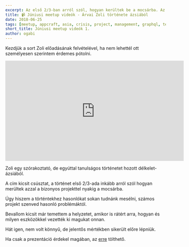 ```yaml
---
excerpt: Az első 2/3-ban arról szól, hogyan kerültek be a mocsárba. Az utolsó harmadban viszont eszközöket ad a hasonlóan problémás helyzetek orvoslására.
title: 📹 Júniusi meetup videók - Árvai Zoli története ázsiából
date: 2018-06-25
tags: [meetup, appcraft, asia, crisis, project, management, graphql, test]
short_title: Júniusi meetup videók 1.
author: ogabi
---
```


Kezdjük a sort Zoli előadásának felvételével, ha nem lehettél ott személyesen szerintem érdemes pótolni.

<iframe width="560" height="315" src="https://www.youtube.com/embed/FcglsfBIs5M" frameborder="0" allow="autoplay; encrypted-media" allowfullscreen></iframe>

Zoli egy szórakoztató, de egyúttal tanulságos történetet hozott délkelet-ázsiából.

A cím kicsit csúsztat, a történet első 2/3-ada inkább arról szól hogyan merültek azzal a bizonyos projekttel nyakig a mocsárba.

Úgy hiszem a történtekhez hasonlókat sokan tudnánk mesélni, számos projekt szenved hasonló problémáktól.

Bevallom kicsit már temettem a helyzetet, amikor is rátért arra, hogyan és milyen eszközökkel vezették ki magukat onnan.

Hát igen, nem volt könnyű, de jelentős mértékben sikerült előre lépniük.

Ha csak a prezentáció érdekel magában, az [erre](http://bit.ly/acm-18june-ppt-02) tölthető.
